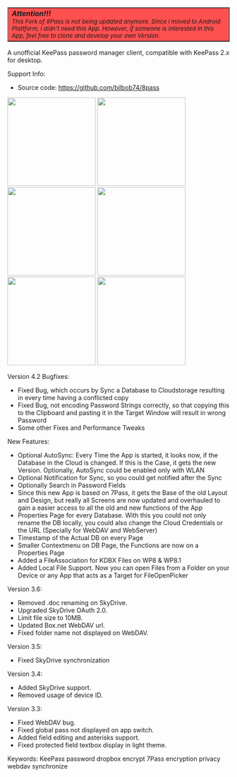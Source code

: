 <table bgcolor="#FF5050" border=1>
<tr bgcolor="#FF5050">
<td bgcolor="#FF5050"><i>
<strong>Attention!!!</strong></br>
<small>This Fork of 8Pass is not being updated anymore. Since i moved to Android Plattform, i didn't need this App. However, if someone is interested in this App, feel free to clone and develop your own Version.
</td>
</tr>
</table>

A unofficial KeePass password manager client, compatible with KeePass 2.x for desktop.

Support Info:
 - Source code: https://github.com/bilbob74/8pass

<img src="https://cloud.githubusercontent.com/assets/1022399/6726606/aa68b186-ce19-11e4-9f1d-1a278ac82c2b.png" width="200">
<img src="https://cloud.githubusercontent.com/assets/1022399/6726604/aa64d714-ce19-11e4-923c-66d46377ccc0.png" width="200">
<img src="https://cloud.githubusercontent.com/assets/1022399/6726608/aa6d9f02-ce19-11e4-95b3-b1c51a798588.png" width="200">
<img src="https://cloud.githubusercontent.com/assets/1022399/6726609/aa6f0626-ce19-11e4-996e-d3166d292d70.png" width="200">
<img src="https://cloud.githubusercontent.com/assets/1022399/6726605/aa679de6-ce19-11e4-8a7d-aa44df0de0e0.png" width="200">
<img src="https://cloud.githubusercontent.com/assets/1022399/6726607/aa6c9f08-ce19-11e4-9d4a-f5b71a3dc6dc.png" width="200">

Version 4.2
Bugfixes:
<ul>
<li> Fixed Bug, which occurs by Sync a Database to Cloudstorage resulting in every time having a conflicted copy</li>
<li> Fixed Bug, not encoding Password Strings correctly, so that copying this to the Clipboard and pasting it in the Target Window will result in wrong Password</li>
<li> Some other Fixes and Performance Tweaks</li>
</ul>

New Features:
<ul>
<li> Optional AutoSync: Every Time the App is started, it looks now, if the Database in the Cloud is changed. If this is the Case, it gets the new Version. Optionally, AutoSync could be enabled only with WLAN</li>
<li> Optional Notification for Sync, so you could get notified after the Sync</li>
<li> Optionally Search in Password Fields</li>
<li> Since this new App is based on 7Pass, it gets the Base of the old Layout and Design, but really all Screens are now updated and overhauled to gain a easier access to all the old and new functions of the App</li>
<li> Properties Page for every Database. With this you could not only rename the DB locally, you could also change the Cloud Credentials or the URL (Specially for WebDAV and WebServer)</li>
<li> Timestamp of the Actual DB on every Page</li>
<li> Smaller Contextmenu on DB Page, the Functions are now on a Properties Page </li>
<li> Added a FileAssociation for KDBX Files on WP8 & WP8.1</li>
<li> Added Local File Support. Now you can open Files from a Folder on your Device or any App that acts as a Target for FileOpenPicker</li>
</ul>

Version 3.6:
 - Removed .doc renaming on SkyDrive.
 - Upgraded SkyDrive OAuth 2.0.
 - Limit file size to 10MB.
 - Updated Box.net WebDAV url.
 - Fixed folder name not displayed on WebDAV.
 
Version 3.5:
 - Fixed SkyDrive synchronization
 
Version 3.4:
 - Added SkyDrive support.
 - Removed usage of device ID.

Version 3.3:
 - Fixed WebDAV bug.
 - Fixed global pass not displayed on app switch.
 - Added field editing and asterisks support.
 - Fixed protected field textbox display in light theme.

Keywords:
KeePass password dropbox encrypt 7Pass encryption privacy webdav synchronize
